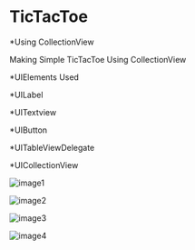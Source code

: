 # TicTacToe

*Using CollectionView

Making Simple TicTacToe Using CollectionView

*UIElements Used

*UILabel

*UITextview

*UIButton

*UITableViewDelegate

*UICollectionView

![image1](https://user-images.githubusercontent.com/83833264/125187119-a85ca300-e24b-11eb-831d-12bedb77d575.jpg)

![image2](https://user-images.githubusercontent.com/83833264/125187123-ac88c080-e24b-11eb-9424-864baa18b9e1.jpg)

![image3](https://user-images.githubusercontent.com/83833264/125187125-b01c4780-e24b-11eb-9bf0-b0e4ceaab610.jpg)

![image4](https://user-images.githubusercontent.com/83833264/125187139-bdd1cd00-e24b-11eb-95ad-7494047796b8.jpg)
